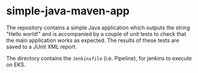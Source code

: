 # simple-java-maven-app

The repository contains a simple Java application which outputs the string
"Hello world!" and is accompanied by a couple of unit tests to check that the
main application works as expected. The results of these tests are saved to a
JUnit XML report.

The directory contains the `Jenkinsfile` (i.e. Pipeline), for jenkins to execute on EKS.
